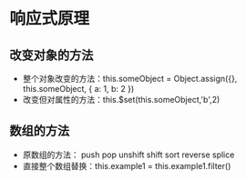 # 响应式原理

## 改变对象的方法

* 整个对象改变的方法：this.someObject = Object.assign({}, this.someObject, { a: 1, b: 2 })
* 改变但对属性的方法：this.$set(this.someObject,'b',2)

## 数组的方法

* 原数组的方法： push pop unshift shift sort reverse splice
* 直接整个数组替换：this.example1 = this.example1.filter()